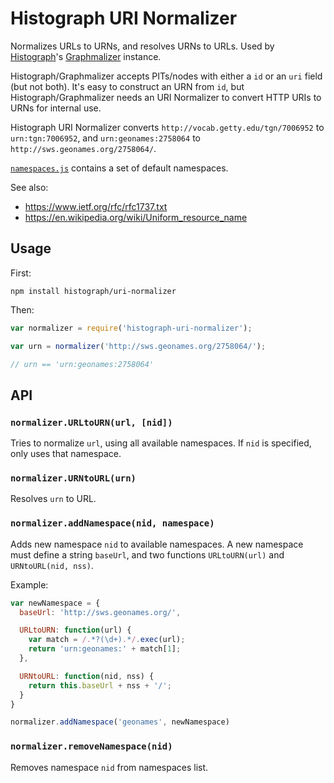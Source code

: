 # Histograph URI Normalizer

Normalizes URLs to URNs, and resolves URNs to URLs. Used by [Histograph](http://histograph.io)'s [Graphmalizer](https://github.com/graphmalizer) instance.

Histograph/Graphmalizer accepts PITs/nodes with either a `id` or an `uri` field (but not both). It's easy to construct an URN from `id`, but Histograph/Graphmalizer needs an URI Normalizer to convert HTTP URIs to URNs for internal use.

Histograph URI Normalizer converts `http://vocab.getty.edu/tgn/7006952` to `urn:tgn:7006952`, and `urn:geonames:2758064` to `http://sws.geonames.org/2758064/`.

[`namespaces.js`](namespaces.js) contains a set of default namespaces.

See also:

- https://www.ietf.org/rfc/rfc1737.txt
- https://en.wikipedia.org/wiki/Uniform_resource_name

## Usage

First:

    npm install histograph/uri-normalizer

Then:

```js
var normalizer = require('histograph-uri-normalizer');

var urn = normalizer('http://sws.geonames.org/2758064/');

// urn == 'urn:geonames:2758064'
```

## API

### `normalizer.URLtoURN(url, [nid])`

Tries to normalize `url`, using all available namespaces. If `nid` is specified, only uses that namespace.

### `normalizer.URNtoURL(urn)`

Resolves `urn` to URL.

### `normalizer.addNamespace(nid, namespace)`

Adds new namespace `nid` to available namespaces. A new namespace must define a string `baseUrl`, and two functions `URLtoURN(url)` and `URNtoURL(nid, nss)`.

Example:

```js
var newNamespace = {
  baseUrl: 'http://sws.geonames.org/',

  URLtoURN: function(url) {
    var match = /.*?(\d+).*/.exec(url);
    return 'urn:geonames:' + match[1];
  },

  URNtoURL: function(nid, nss) {
    return this.baseUrl + nss + '/';
  }
}

normalizer.addNamespace('geonames', newNamespace)
```

### `normalizer.removeNamespace(nid)`

Removes namespace `nid` from namespaces list.